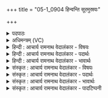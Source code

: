 +++
title = "05-1_0904 हिन्वन्ति सूरमुस्रयः"

+++
<details><summary>पदपाठः</summary>

हि꣣न्व꣡न्ति꣢। सू꣡र꣢꣯म्। उ꣡स्र꣢꣯यः। स्व꣡सा꣢꣯रः। जा꣣म꣡यः꣢। प꣡ति꣢꣯म्। म꣣हा꣢म्। इ꣡न्दु꣢꣯म्। म꣣हीयु꣡वः꣢। ९०४।
</details>

<details><summary>अधिमन्त्रम् (VC)</summary>

- पवमानः सोमः
- भृगुर्वारुणिर्जमदग्निर्भार्गवो वा
- गायत्री
- षड्जः
</details>

<details><summary>हिन्दी : आचार्य रामनाथ वेदालंकार - विषयः</summary>

प्रथम ऋचा में परमात्मा का विषय कहते हैं।
</details>

<details><summary>हिन्दी : आचार्य रामनाथ वेदालंकार - पदार्थः</summary>

पदार्थान्वय -  (सूरम्) सूर्य को (उस्रयः) किरणें (हिन्वन्ति) प्राप्त होती हैं, (स्वसारः) विवाहित (जामयः) बहिनें (पतिम्) अपने पति को (हिन्वन्ति) प्राप्त होती हैं। इसी प्रकार (महीयुवः) पूजा के इच्छुक उपासक (महाम्) महान्, (इन्दुम्) रस से सराबोर करनेवाले उपास्य परमात्मा को (हिन्वन्ति) प्राप्त होते हैं ॥१॥ यहाँ अप्रस्तुत किरणों (उस्रा) और बहिनों (जामयः) का तथा प्रस्तुत पूजेच्छुक उपासकों (महीयुवः) का ‘हिन्वन्ति’ रूप एक क्रिया से योग होने के कारण दीपक अलङ्कार है। साथ ही ‘स्वसारः’ और जामयः’ दोनों पदों के बहिन वाचक होने के कारण पुनरुक्ति प्रतीत होने से तथा व्याख्यात प्रकार से उसका परिहार हो जाने से पुनरुक्तवदाभास अलङ्कार भी है। ‘सूर, सारो’ तथा ‘महा, मही’ में छेकानुप्रास है ॥१॥
</details>

<details><summary>हिन्दी : आचार्य रामनाथ वेदालंकार - भावार्थः</summary>

भावार्थ -  जो लोग परमात्मा को पाने के लिए सर्वभाव से तत्पर होते हैं,वे अन्त में उसे पा ही लेते हैं ॥१॥
</details>

<details><summary>संस्कृत : आचार्य रामनाथ वेदालंकार - विषयः</summary>

तत्रादौ परमात्मविषयमाह।
</details>

<details><summary>संस्कृत : आचार्य रामनाथ वेदालंकार - पदार्थः</summary>

पदार्थान्वय -  (सूरम्) सूर्यम् (उस्रयः) रश्मयः (हिन्वन्ति) प्राप्नुवन्ति, (स्वसारः) सुष्ठु परत्र प्रक्षिप्ताः, विवाहित इत्यर्थः (जामयः) भगिन्यः (पतिम्) स्वीयं भर्तारम् (हिन्वन्ति) प्राप्नुवन्ति। तथैव (महीयुवः) पूजाकामाः उपासकाः (महाम्) महान्तम् (इन्दुम्) रसेन क्लेदकम् उपास्यं परमात्मानम् (हिन्वन्ति) प्राप्नुवन्ति ॥ [सुष्ठु अस्यते इति स्वसा सुपूर्वाद् असु क्षेपणे धातोः ‘सावसेर्ऋन्’ उ० २।९८ इति ऋन् प्रत्ययः। ‘जामये भगिन्यै। जामिरन्येऽस्यां जनयन्ति जामपत्यम्, जमतेर्वा स्याद् गतिकर्मणो निर्गमनप्राया भवति’। निरु० ३।६। महीयुवः, मही पूजा, मह पूजायाम्, कामयन्ते इति, क्यचि उ प्रत्ययः] ॥१॥ अत्राप्रस्तुतयोः उस्रिजाम्योः प्रस्तुतानां च महीयुवां ‘हिन्वन्ति’ इत्येकक्रियायोगाद् दीपकालङ्कारः किञ्च ‘स्वसारो जामयः’ इथ्युभयोर्भगिनीवाचकत्वात् पुरनरुक्तिप्रतीतेः व्याख्यातदिशा च तत्परिहारात् पुनरुक्तवदाभासोऽपि। ‘सूर, सारो’ ‘महा, मही’ इत्यत्र च छेकानुप्रासः ॥१॥
</details>

<details><summary>संस्कृत : आचार्य रामनाथ वेदालंकार - भावार्थः</summary>

भावार्थ -  ये परमात्मानमाप्तुं सर्वात्मना तत्परा जायन्ते तेऽन्ततस्तमाप्नुवन्त्येव ॥१॥
</details>

<details><summary>संस्कृत : आचार्य रामनाथ वेदालंकार - पादटिप्पनी</summary>

टिप्पनी -   १.ऋ० ९।६५।१।
</details>